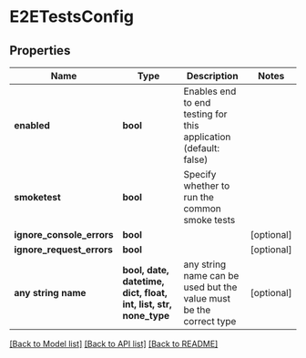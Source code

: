 # E2ETestsConfig


## Properties
Name | Type | Description | Notes
------------ | ------------- | ------------- | -------------
**enabled** | **bool** | Enables end to end testing for this application (default: false) | 
**smoketest** | **bool** | Specify whether to run the common smoke tests | 
**ignore_console_errors** | **bool** |  | [optional] 
**ignore_request_errors** | **bool** |  | [optional] 
**any string name** | **bool, date, datetime, dict, float, int, list, str, none_type** | any string name can be used but the value must be the correct type | [optional]

[[Back to Model list]](../README.md#documentation-for-models) [[Back to API list]](../README.md#documentation-for-api-endpoints) [[Back to README]](../README.md)


